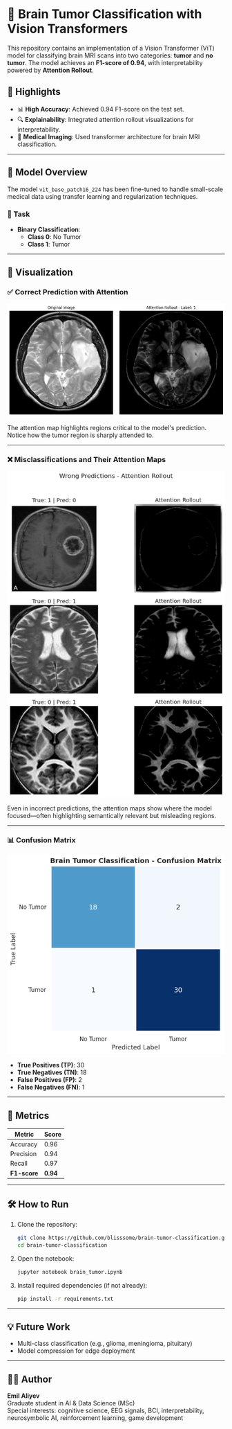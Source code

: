 
# 🧠 Brain Tumor Classification with Vision Transformers

This repository contains an implementation of a Vision Transformer (ViT) model for classifying brain MRI scans into two categories: **tumor** and **no tumor**. The model achieves an **F1-score of 0.94**, with interpretability powered by **Attention Rollout**.

## 🚀 Highlights

- 📊 **High Accuracy**: Achieved 0.94 F1-score on the test set.
- 🔍 **Explainability**: Integrated attention rollout visualizations for interpretability.
- 🧠 **Medical Imaging**: Used transformer architecture for brain MRI classification.
  
---

## 🧠 Model Overview

The model `vit_base_patch16_224` has been fine-tuned to handle small-scale medical data using transfer learning and regularization techniques.

### 📌 Task

- **Binary Classification**:
  - **Class 0**: No Tumor
  - **Class 1**: Tumor

---

## 📸 Visualization

### ✅ Correct Prediction with Attention
![Attention Rollout](./attention_rollout.png)

The attention map highlights regions critical to the model's prediction. Notice how the tumor region is sharply attended to.

---

### ❌ Misclassifications and Their Attention Maps
![Wrong Predictions](./attention_rollout_lacking_semantics.png)

Even in incorrect predictions, the attention maps show where the model focused—often highlighting semantically relevant but misleading regions.

---

### 📊 Confusion Matrix
![Confusion Matrix](./confusion_matrix.png)

- **True Positives (TP)**: 30
- **True Negatives (TN)**: 18
- **False Positives (FP)**: 2
- **False Negatives (FN)**: 1

---

## 🧪 Metrics

| Metric       | Score  |
|--------------|--------|
| Accuracy     | 0.96   |
| Precision    | 0.94   |
| Recall       | 0.97   |
| **F1-score** | **0.94** |

---

## 🛠️ How to Run

1. Clone the repository:
   ```bash
   git clone https://github.com/blisssome/brain-tumor-classification.git
   cd brain-tumor-classification
   ```

2. Open the notebook:
   ```bash
   jupyter notebook brain_tumor.ipynb
   ```

3. Install required dependencies (if not already):
   ```bash
   pip install -r requirements.txt
   ```

---

## 💡 Future Work

- Multi-class classification (e.g., glioma, meningioma, pituitary)
- Model compression for edge deployment

---

## 🧑‍🔬 Author

**Emil Aliyev**  
Graduate student in AI & Data Science (MSc)  
Special interests: cognitive science, EEG signals, BCI, interpretability, neurosymbolic AI, reinforcement learning, game development
